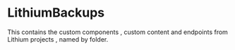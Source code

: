 LithiumBackups
==============
This contains the custom components , custom content and endpoints from Lithium projects , named by folder.
